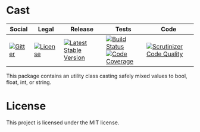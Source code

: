 # Cast

<table>
<thead>
<tr>
<th>Social</th>
<th>Legal</th>
<th>Release</th>
<th>Tests</th>
<th>Code</th>
</tr>
</thead>
<tbody>
<tr>
<td>
<a href="https://gitter.im/SetBased/php-abc?utm_source=badge&utm_medium=badge&utm_campaign=pr-badge"><img src="https://badges.gitter.im/SetBased/php-abc.svg" alt="Gitter"/></a>
</td>
<td>
<a href="https://packagist.org/packages/setbased/helper-cast"><img src="https://poser.pugx.org/setbased/helper-cast/license" alt="License"/></a>
</td>
<td>
<a href="https://packagist.org/packages/setbased/helper-cast"><img src="https://poser.pugx.org/setbased/helper-cast/v/stable" alt="Latest Stable Version"/></a><br/>
</td>
<td>
<a href="https://travis-ci.org/SetBased/php-helper-cast"><img src="https://travis-ci.org/SetBased/php-helper-cast.svg?branch=master" alt="Build Status"/></a><br/>
<a href="https://scrutinizer-ci.com/g/SetBased/php-helper-cast/?branch=master"><img src="https://scrutinizer-ci.com/g/SetBased/php-helper-cast/badges/coverage.png?b=master" alt="Code Coverage"/></a>
</td>
<td>
<a href="https://scrutinizer-ci.com/g/SetBased/php-helper-cast/?branch=master"><img src="https://scrutinizer-ci.com/g/SetBased/php-helper-cast/badges/quality-score.png?b=master" alt="Scrutinizer Code Quality"/></a>
</td>
</tr>
</tbody>
</table>

This package contains an utility class casting safely mixed values to bool, float, int, or string.


#  License

This project is licensed under the MIT license.



